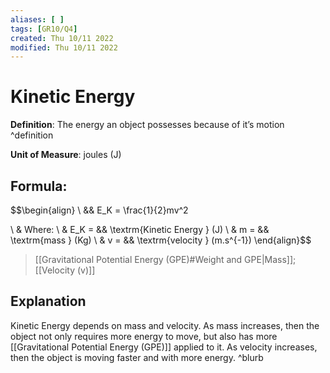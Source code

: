 ```yaml
---
aliases: [ ]
tags: [GR10/Q4]
created: Thu 10/11 2022
modified: Thu 10/11 2022
---
```

# Kinetic Energy
**Definition**: The energy an object possesses because of it’s motion ^definition

**Unit of Measure**: joules (J)

## Formula:
$$\begin{align}
\\ && E_K = \frac{1}{2}mv^2

\\ & Where:
\\ & E_K = && \textrm{Kinetic Energy } (J)
\\ & m = && \textrm{mass } (Kg)
\\ & v = && \textrm{velocity } (m.s^{-1})
\end{align}$$
> [[Gravitational Potential Energy (GPE)#Weight and GPE|Mass]]; [[Velocity (v)]] 


## Explanation
Kinetic Energy depends on mass and velocity. As mass increases, then the object not only requires more energy to move, but also has more [[Gravitational Potential Energy (GPE)]] applied to it. As velocity increases, then the object is moving faster and with more energy.  ^blurb


